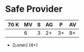 # Safe Provider
| 70 K  | MV | S | AG | P | AV |
| --- | --- | --- | --- | --- | --- |
| | 6 | 3 | 2+ | 3+ | 8+ |

* [Loner] (4+)
